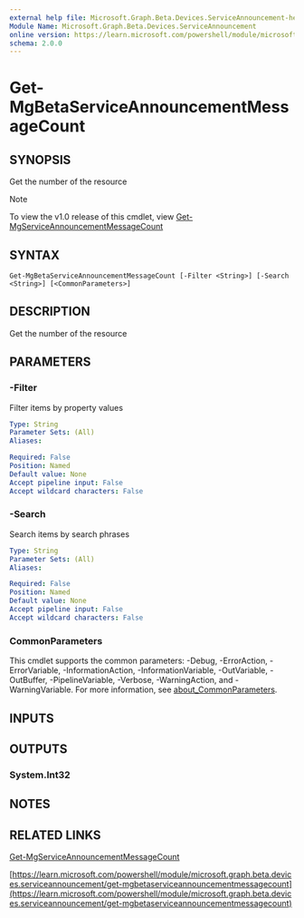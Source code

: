 ```yaml
---
external help file: Microsoft.Graph.Beta.Devices.ServiceAnnouncement-help.xml
Module Name: Microsoft.Graph.Beta.Devices.ServiceAnnouncement
online version: https://learn.microsoft.com/powershell/module/microsoft.graph.beta.devices.serviceannouncement/get-mgbetaserviceannouncementmessagecount
schema: 2.0.0
---
```


# Get-MgBetaServiceAnnouncementMessageCount

## SYNOPSIS
Get the number of the resource

> [!NOTE]
> To view the v1.0 release of this cmdlet, view [Get-MgServiceAnnouncementMessageCount](/powershell/module/Microsoft.Graph.Devices.ServiceAnnouncement/Get-MgServiceAnnouncementMessageCount?view=graph-powershell-1.0)

## SYNTAX

```
Get-MgBetaServiceAnnouncementMessageCount [-Filter <String>] [-Search <String>] [<CommonParameters>]
```

## DESCRIPTION
Get the number of the resource

## PARAMETERS

### -Filter
Filter items by property values

```yaml
Type: String
Parameter Sets: (All)
Aliases:

Required: False
Position: Named
Default value: None
Accept pipeline input: False
Accept wildcard characters: False
```

### -Search
Search items by search phrases

```yaml
Type: String
Parameter Sets: (All)
Aliases:

Required: False
Position: Named
Default value: None
Accept pipeline input: False
Accept wildcard characters: False
```

### CommonParameters
This cmdlet supports the common parameters: -Debug, -ErrorAction, -ErrorVariable, -InformationAction, -InformationVariable, -OutVariable, -OutBuffer, -PipelineVariable, -Verbose, -WarningAction, and -WarningVariable. For more information, see [about_CommonParameters](http://go.microsoft.com/fwlink/?LinkID=113216).

## INPUTS

## OUTPUTS

### System.Int32
## NOTES

## RELATED LINKS
[Get-MgServiceAnnouncementMessageCount](/powershell/module/Microsoft.Graph.Devices.ServiceAnnouncement/Get-MgServiceAnnouncementMessageCount?view=graph-powershell-1.0)

[https://learn.microsoft.com/powershell/module/microsoft.graph.beta.devices.serviceannouncement/get-mgbetaserviceannouncementmessagecount](https://learn.microsoft.com/powershell/module/microsoft.graph.beta.devices.serviceannouncement/get-mgbetaserviceannouncementmessagecount)


